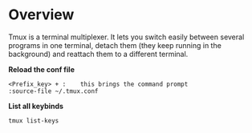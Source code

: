 # Overview

Tmux is a terminal multiplexer. It lets you switch easily between several programs in one terminal, detach them (they keep running in the background) and reattach them to a different terminal.

**Reload the conf file**

	<Prefix_key> + :	this brings the command prompt
	:source-file ~/.tmux.conf

**List all keybinds**

	tmux list-keys
